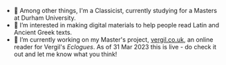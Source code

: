 - 👋 Among other things, I'm a Classicist, currently studying for a Masters at Durham University.
- 👀 I’m interested in making digital materials to help people read Latin and Ancient Greek texts.
- 🌱 I’m currently working on my Master's project, <a href="https://www.vergil.co.uk">vergil.co.uk</a>, an online reader for Vergil's <i>Eclogues</i>. As of 31 Mar 2023 this is live - do check it out and let me know what you think!
